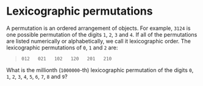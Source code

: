 # Lexicographic permutations

A permutation is an ordered arrangement of objects. For example, `3124` is one possible permutation of the digits `1`, `2`, `3` and `4`. If all of the permutations are listed numerically or alphabetically, we call it lexicographic order. The lexicographic permutations of `0`, `1` and `2` are:

> `012   021   102   120   201   210`

What is the millionth (`1000000`-th) lexicographic permutation of the digits `0`, `1`, `2`, `3`, `4`, `5`, `6`, `7`, `8` and `9`?
